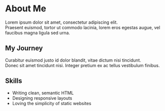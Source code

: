 # About Me

Lorem ipsum dolor sit amet, consectetur adipiscing elit.  
Praesent euismod, tortor ut commodo lacinia, lorem eros egestas augue, vel faucibus magna ligula sed urna.

## My Journey

Curabitur euismod justo id dolor blandit, vitae dictum nisi tincidunt.  
Donec sit amet tincidunt nisi. Integer pretium ex ac tellus vestibulum finibus.

## Skills

- Writing clean, semantic HTML  
- Designing responsive layouts  
- Loving the simplicity of static websites

